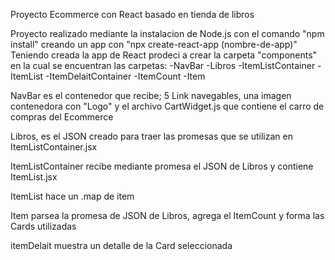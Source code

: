 Proyecto Ecommerce con React basado en tienda de libros 

Proyecto realizado mediante la instalacion de  Node.js con el comando "npm install" creando un app con "npx create-react-app (nombre-de-app)"
Teniendo creada la app de React prodeci a crear la carpeta "components" en la cual se encuentran las carpetas:
-NavBar
-Libros
-ItemListContainer
-ItemList
-ItemDelaitContainer
-ItemCount
-Item

NavBar es el contenedor que recibe; 5 Link navegables, una imagen contenedora con "Logo" y el archivo CartWidget.js que contiene el carro de compras del Ecommerce

Libros, es el JSON creado para traer las promesas que se utilizan en ItemListContainer.jsx

ItemListContainer recibe mediante promesa el JSON de Libros y contiene ItemList.jsx

ItemList hace un .map de item 

Item parsea la promesa de JSON de Libros, agrega el ItemCount  y forma las Cards utilizadas 

itemDelait muestra un detalle de la Card seleccionada 
